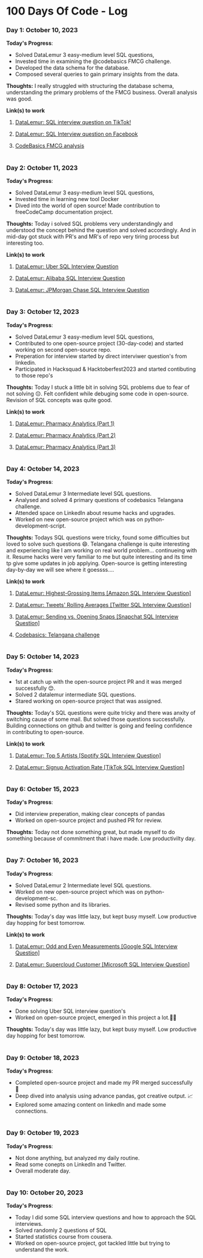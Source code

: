 # 100 Days Of Code - Log

### Day 1: October 10, 2023

**Today's Progress**: 
- Solved DataLemur 3 easy-medium level SQL questions,
- Invested time in examining the @codebasics FMCG challenge. 
- Developed the data schema for the database. 
- Composed several queries to gain primary insights from the data.


**Thoughts:** I really struggled with structuring the database schema, understanding the primary problems of the FMCG business. Overall analysis was good.

**Link(s) to work**
1. [DataLemur: SQL interview question on TikTok! ](https://datalemur.com/questions/second-day-confirmation?referralCode=cQff1zBl&utm_medium=social&utm_source=twitter&utm_campaign=simplified&utm_content=simplifiedb9d68)
   
2. [DataLemur: SQL Interview question on Facebook](https://datalemur.com/questions/click-through-rate?referralCode=cQff1zBl&utm_medium=social&utm_source=twitter&utm_campaign=simplified&utm_content=simplified377ef)

3. [CodeBasics FMCG analysis](https://github.com/onkar-kota/CodeX-Food-Bevrage-Analysis)

#

### Day 2: October 11, 2023

**Today's Progress**: 
- Solved DataLemur 3 easy-medium level SQL questions,
- Invested time in learning new tool Docker 
- Dived into the world of open source! Made contribution to freeCodeCamp documentation project.


**Thoughts:** Today i solved SQL problems very understandingly and understood the concept behind the question and solved accordingly. And in mid-day got stuck with PR's and MR's of repo very tiring process but interesting too.

**Link(s) to work**
1. [DataLemur: Uber SQL Interview Question](https://datalemur.com/questions/sql-third-transaction?referralCode=cQff1zBl&utm_medium=social&utm_source=twitter&utm_campaign=simplified&utm_content=simplified8ed00)
   
2. [DataLemur: Alibaba SQL Interview Question](https://datalemur.com/questions/alibaba-compressed-mean?referralCode=cQff1zBl&utm_medium=social&utm_source=twitter&utm_campaign=simplified&utm_content=simplifiedcfcc9)
   
3. [DataLemur: JPMorgan Chase SQL Interview Question](https://datalemur.com/questions/cards-issued-difference?referralCode=cQff1zBl&utm_medium=social&utm_source=twitter&utm_campaign=simplified&utm_content=simplifiedacf63)

#

### Day 3: October 12, 2023

**Today's Progress**: 
- Solved DataLemur 3 easy-medium level SQL questions,
- Contributed to one open-source project (30-day-code) and started working on second open-source repo. 
- Preperation for interview started by direct interviwer question's from linkedin.
- Participated in Hacksquad & Hacktoberfest2023 and started contibuting to those repo's


**Thoughts:** Today I stuck a little bit in solving SQL problems due to fear of not solving 😔. Felt confident while debuging some code
in open-source. Revision of SQL concepts was quite good.

**Link(s) to work**
1. [DataLemur: Pharmacy Analytics (Part 1)](https://datalemur.com/questions/top-profitable-drugs?referralCode=cQff1zBl&utm_medium=social&utm_source=twitter&utm_campaign=simplified&utm_content=simplified94651)
   
2. [DataLemur: Pharmacy Analytics (Part 2)](https://datalemur.com/questions/non-profitable-drugs?referralCode=cQff1zBl&utm_medium=social&utm_source=twitter&utm_campaign=simplified&utm_content=simplifiede8b1f)
   
3. [DataLemur: Pharmacy Analytics (Part 3)](https://datalemur.com/questions/total-drugs-sales?referralCode=cQff1zBl&utm_medium=social&utm_source=twitter&utm_campaign=simplified&utm_content=simplified27cf5)

#

### Day 4: October 14, 2023

**Today's Progress**: 
- Solved DataLemur 3 Intermediate level SQL questions.
- Analysed and solved 4 primary questions of codebasics Telangana challenge.
- Attended space on LinkedIn about resume hacks and upgrades.
- Worked on new open-source project which was on python-development-script.


**Thoughts:** Todays SQL questions were tricky, found some difficulties but loved to solve such questions 😄.
Telangana challenge is quite interesting and experiencing like I am working on real world problem... continueing with it.
Resume hacks were very familiar to me but quite interesting and its time tp give some updates in job applying.
Open-source is getting interesting day-by-day we will see where it goessss....

**Link(s) to work**
1. [DataLemur: Highest-Grossing Items [Amazon SQL Interview Question]](https://datalemur.com/questions/sql-highest-grossing?referralCode=cQff1zBl&utm_medium=social&utm_source=twitter&utm_campaign=simplified&utm_content=simplifiedd6887)
   
2. [DataLemur: Tweets' Rolling Averages [Twitter SQL Interview Question]](https://datalemur.com/questions/rolling-average-tweets?referralCode=cQff1zBl&utm_medium=social&utm_source=twitter&utm_campaign=simplified&utm_content=simplifiedde02d)
   
3. [DataLemur: Sending vs. Opening Snaps [Snapchat SQL Interview Question]](https://datalemur.com/questions/time-spent-snaps?referralCode=cQff1zBl&utm_medium=social&utm_source=twitter&utm_campaign=simplified&utm_content=simplifiede040d)

4. [Codebasics: Telangana challenge](https://codebasics.io/challenge/codebasics-resume-project-challenge)

#

### Day 5: October 14, 2023

**Today's Progress**: 
- 1st at catch up with the open-source project PR and it was merged successfully 😊.
- Solved 2 datalemur intermediate SQL questions.
- Stared working on open-source project that was assigned.

**Thoughts:** Today's SQL questions were quite tricky and there was anxity of switching cause of some mail.
But solved those questions successfully. Building connections on github and twitter is going and feeling confidence in contributing to open-source.


**Link(s) to work**
1. [DataLemur: Top 5 Artists [Spotify SQL Interview Question]](https://datalemur.com/questions/top-fans-rank?referralCode=cQff1zBl&utm_medium=social&utm_source=twitter&utm_campaign=simplified&utm_content=simplified70b2b)
   
2. [DataLemur: Signup Activation Rate [TikTok SQL Interview Question]](https://datalemur.com/questions/signup-confirmation-rate?referralCode=cQff1zBl&utm_medium=social&utm_source=twitter&utm_campaign=simplified&utm_content=simplified2f650)

#

### Day 6: October 15, 2023

**Today's Progress**: 
- Did interview preperation, making clear concepts of pandas
- Worked on open-source project and pushed PR for review.

**Thoughts:** Today not done something great, but made myself to do something because of commitment that i have made. Low productivilty day.

#

### Day 7: October 16, 2023

**Today's Progress**: 
- Solved DataLemur 2 Intermediate level SQL questions.
- Worked on new open-source project which was on python-development-sc.
- Revised some python and its libraries.

**Thoughts:** Today's day was little lazy, but kept busy myself. Low productive day hopping for best tomorrow.

**Link(s) to work**
1. [DataLemur: Odd and Even Measurements [Google SQL Interview Question]](https://datalemur.com/questions/odd-even-measurements?referralCode=cQff1zBl&utm_medium=social&utm_source=twitter&utm_campaign=simplified&utm_content=simplified838c2)

2. [DataLemur: Supercloud Customer [Microsoft SQL Interview Question]](https://datalemur.com/questions/supercloud-customer)

#

### Day 8: October 17, 2023

**Today's Progress**: 
- Done solving Uber SQL interview question's 
- Worked on open-source project, emerged in this project a lot.😶‍🌫️

**Thoughts:** Today's day was little lazy, but kept busy myself. Low productive day hopping for best tomorrow.

#

### Day 9: October 18, 2023

**Today's Progress**: 
- Completed open-source project and made my PR merged successfully 🎉
- Deep dived into analysis using advance pandas, got creative output. 📈
- Explored some amazing content on linkedIn and made some connections.

#

### Day 9: October 19, 2023

**Today's Progress**: 
- Not done anything, but analyzed my daily routine.
- Read some conepts on LinkedIn and Twitter.
- Overall moderate day.

#

### Day 10: October 20, 2023

**Today's Progress**: 
- Today I did some SQL interview questions and how to approach the SQL interviews.
- Solved randomly 2 questions of SQL
- Started statistics course from cousera.
- Worked on open-source project, got tackled little but trying to understand the work.